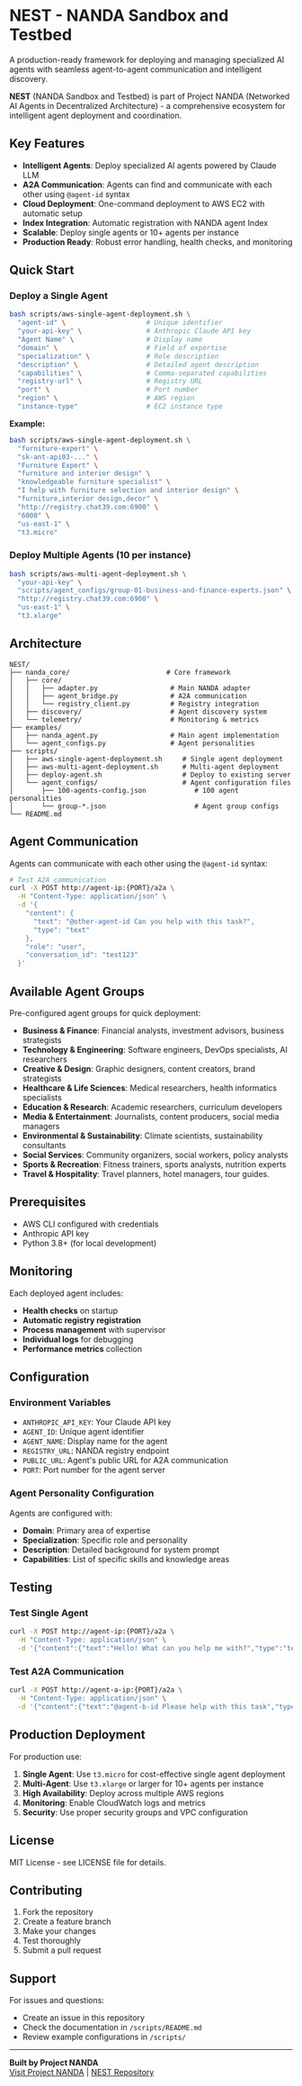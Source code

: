 # NEST - NANDA Sandbox and Testbed

A production-ready framework for deploying and managing specialized AI agents with seamless agent-to-agent communication and intelligent discovery.

**NEST** (NANDA Sandbox and Testbed) is part of Project NANDA (Networked AI Agents in Decentralized Architecture) - a comprehensive ecosystem for intelligent agent deployment and coordination.

## Key Features

- **Intelligent Agents**: Deploy specialized AI agents powered by Claude LLM
- **A2A Communication**: Agents can find and communicate with each other using `@agent-id` syntax  
- **Cloud Deployment**: One-command deployment to AWS EC2 with automatic setup
- **Index Integration**: Automatic registration with NANDA agent Index
- **Scalable**: Deploy single agents or 10+ agents per instance
- **Production Ready**: Robust error handling, health checks, and monitoring

## Quick Start

### Deploy a Single Agent

```bash
bash scripts/aws-single-agent-deployment.sh \
  "agent-id" \                    # Unique identifier
  "your-api-key" \                # Anthropic Claude API key
  "Agent Name" \                  # Display name
  "domain" \                      # Field of expertise
  "specialization" \              # Role description
  "description" \                 # Detailed agent description
  "capabilities" \                # Comma-separated capabilities
  "registry-url" \                # Registry URL 
  "port" \                        # Port number 
  "region" \                      # AWS region 
  "instance-type"                 # EC2 instance type 
```

**Example:**
```bash
bash scripts/aws-single-agent-deployment.sh \
  "furniture-expert" \
  "sk-ant-api03-..." \
  "Furniture Expert" \
  "furniture and interior design" \
  "knowledgeable furniture specialist" \
  "I help with furniture selection and interior design" \
  "furniture,interior design,decor" \
  "http://registry.chat39.com:6900" \
  "6000" \
  "us-east-1" \
  "t3.micro"
```

### Deploy Multiple Agents (10 per instance)

```bash
bash scripts/aws-multi-agent-deployment.sh \
  "your-api-key" \
  "scripts/agent_configs/group-01-business-and-finance-experts.json" \
  "http://registry.chat39.com:6900" \
  "us-east-1" \
  "t3.xlarge"
```

## Architecture

```
NEST/
├── nanda_core/                        # Core framework
│   ├── core/
│   │   ├── adapter.py                  # Main NANDA adapter
│   │   ├── agent_bridge.py             # A2A communication
│   │   └── registry_client.py          # Registry integration
│   ├── discovery/                      # Agent discovery system
│   └── telemetry/                      # Monitoring & metrics
├── examples/
│   ├── nanda_agent.py                  # Main agent implementation
│   └── agent_configs.py                # Agent personalities
├── scripts/
│   ├── aws-single-agent-deployment.sh     # Single agent deployment
│   ├── aws-multi-agent-deployment.sh      # Multi-agent deployment
│   ├── deploy-agent.sh                    # Deploy to existing server
│   └── agent_configs/                     # Agent configuration files
│       ├── 100-agents-config.json            # 100 agent personalities
│       └── group-*.json                      # Agent group configs
└── README.md
```

## Agent Communication

Agents can communicate with each other using the `@agent-id` syntax:

```bash
# Test A2A communication
curl -X POST http://agent-ip:{PORT}/a2a \
  -H "Content-Type: application/json" \
  -d '{
    "content": {
      "text": "@other-agent-id Can you help with this task?",
      "type": "text"
    },
    "role": "user",
    "conversation_id": "test123"
  }'
```

## Available Agent Groups

Pre-configured agent groups for quick deployment:

- **Business & Finance**: Financial analysts, investment advisors, business strategists
- **Technology & Engineering**: Software engineers, DevOps specialists, AI researchers  
- **Creative & Design**: Graphic designers, content creators, brand strategists
- **Healthcare & Life Sciences**: Medical researchers, health informatics specialists
- **Education & Research**: Academic researchers, curriculum developers
- **Media & Entertainment**: Journalists, content producers, social media managers
- **Environmental & Sustainability**: Climate scientists, sustainability consultants
- **Social Services**: Community organizers, social workers, policy analysts
- **Sports & Recreation**: Fitness trainers, sports analysts, nutrition experts
- **Travel & Hospitality**: Travel planners, hotel managers, tour guides.

## Prerequisites

- AWS CLI configured with credentials
- Anthropic API key
- Python 3.8+ (for local development)

## Monitoring

Each deployed agent includes:
- **Health checks** on startup
- **Automatic registry registration**
- **Process management** with supervisor
- **Individual logs** for debugging
- **Performance metrics** collection

## Configuration

### Environment Variables

- `ANTHROPIC_API_KEY`: Your Claude API key
- `AGENT_ID`: Unique agent identifier  
- `AGENT_NAME`: Display name for the agent
- `REGISTRY_URL`: NANDA registry endpoint
- `PUBLIC_URL`: Agent's public URL for A2A communication
- `PORT`: Port number for the agent server

### Agent Personality Configuration

Agents are configured with:
- **Domain**: Primary area of expertise
- **Specialization**: Specific role and personality
- **Description**: Detailed background for system prompt
- **Capabilities**: List of specific skills and knowledge areas

## Testing

### Test Single Agent
```bash
curl -X POST http://agent-ip:{PORT}/a2a \
  -H "Content-Type: application/json" \
  -d '{"content":{"text":"Hello! What can you help me with?","type":"text"},"role":"user","conversation_id":"test123"}'
```

### Test A2A Communication
```bash
curl -X POST http://agent-a-ip:{PORT}/a2a \
  -H "Content-Type: application/json" \
  -d '{"content":{"text":"@agent-b-id Please help with this task","type":"text"},"role":"user","conversation_id":"test123"}'
```

## Production Deployment

For production use:

1. **Single Agent**: Use `t3.micro` for cost-effective single agent deployment
2. **Multi-Agent**: Use `t3.xlarge` or larger for 10+ agents per instance  
3. **High Availability**: Deploy across multiple AWS regions
4. **Monitoring**: Enable CloudWatch logs and metrics
5. **Security**: Use proper security groups and VPC configuration

## License

MIT License - see LICENSE file for details.

## Contributing

1. Fork the repository
2. Create a feature branch
3. Make your changes
4. Test thoroughly
5. Submit a pull request

## Support

For issues and questions:
- Create an issue in this repository
- Check the documentation in `/scripts/README.md`
- Review example configurations in `/scripts/`

---

**Built by Project NANDA**  
[Visit Project NANDA](https://github.com/projnanda) | [NEST Repository](https://github.com/projnanda/NEST)